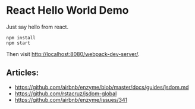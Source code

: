 React Hello World Demo
======================

Just say hello from react.

```
npm install
npm start
```

Then visit <http://localhost:8080/webpack-dev-server/>.

Articles:
---------

- https://github.com/airbnb/enzyme/blob/master/docs/guides/jsdom.md
- https://github.com/rstacruz/jsdom-global
- https://github.com/airbnb/enzyme/issues/341